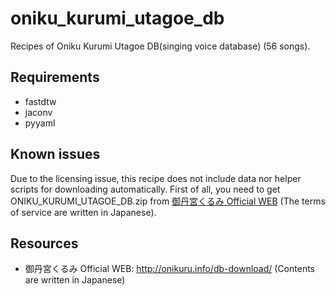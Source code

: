 # oniku_kurumi_utagoe_db
Recipes of Oniku Kurumi Utagoe DB(singing voice database) (56 songs).

## Requirements
- fastdtw
- jaconv
- pyyaml

## Known issues
Due to the licensing issue, this recipe does not include data nor helper scripts for downloading automatically. First of all, you need to get ONIKU_KURUMI_UTAGOE_DB.zip from [御丹宮くるみ Official WEB](http://onikuru.info/db-download/) (The terms of service are written in Japanese). 

## Resources

- 御丹宮くるみ Official WEB: http://onikuru.info/db-download/ (Contents are written in Japanese)
